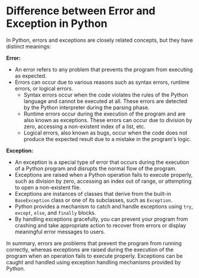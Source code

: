 # Difference between Error and Exception in Python

In Python, errors and exceptions are closely related concepts, but they have distinct meanings:

**Error:**
- An error refers to any problem that prevents the program from executing as expected.
- Errors can occur due to various reasons such as syntax errors, runtime errors, or logical errors.
  - Syntax errors occur when the code violates the rules of the Python language and cannot be executed at all. These errors are detected by the Python interpreter during the parsing phase.
  - Runtime errors occur during the execution of the program and are also known as exceptions. These errors can occur due to division by zero, accessing a non-existent index of a list, etc.
  - Logical errors, also known as bugs, occur when the code does not produce the expected result due to a mistake in the program's logic.

**Exception:**
- An exception is a special type of error that occurs during the execution of a Python program and disrupts the normal flow of the program.
- Exceptions are raised when a Python operation fails to execute properly, such as division by zero, accessing an index out of range, or attempting to open a non-existent file.
- Exceptions are instances of classes that derive from the built-in `BaseException` class or one of its subclasses, such as `Exception`.
- Python provides a mechanism to catch and handle exceptions using `try`, `except`, `else`, and `finally` blocks.
- By handling exceptions gracefully, you can prevent your program from crashing and take appropriate action to recover from errors or display meaningful error messages to users.

In summary, errors are problems that prevent the program from running correctly, whereas exceptions are raised during the execution of the program when an operation fails to execute properly. Exceptions can be caught and handled using exception handling mechanisms provided by Python.
